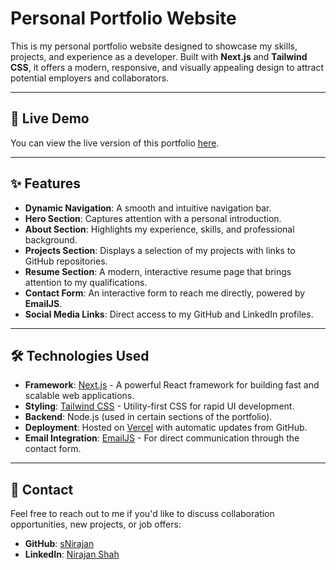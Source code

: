# Personal Portfolio Website

This is my personal portfolio website designed to showcase my skills, projects, and experience as a developer. Built with **Next.js** and **Tailwind CSS**, it offers a modern, responsive, and visually appealing design to attract potential employers and collaborators.

---

## 🚀 **Live Demo**
You can view the live version of this portfolio [here](https://www.nirajanshah.me).

---

## ✨ **Features**
- **Dynamic Navigation**: A smooth and intuitive navigation bar.
- **Hero Section**: Captures attention with a personal introduction.
- **About Section**: Highlights my experience, skills, and professional background.
- **Projects Section**: Displays a selection of my projects with links to GitHub repositories.
- **Resume Section**: A modern, interactive resume page that brings attention to my qualifications.
- **Contact Form**: An interactive form to reach me directly, powered by **EmailJS**.
- **Social Media Links**: Direct access to my GitHub and LinkedIn profiles.

---

## 🛠️ **Technologies Used**
- **Framework**: [Next.js](https://nextjs.org/) - A powerful React framework for building fast and scalable web applications.
- **Styling**: [Tailwind CSS](https://tailwindcss.com/) - Utility-first CSS for rapid UI development.
- **Backend**: Node.js (used in certain sections of the portfolio).
- **Deployment**: Hosted on [Vercel](https://vercel.com/) with automatic updates from GitHub.
- **Email Integration**: [EmailJS](https://www.emailjs.com/) - For direct communication through the contact form.

---

## 📧 **Contact**
Feel free to reach out to me if you'd like to discuss collaboration opportunities, new projects, or job offers:
- **GitHub**: [sNirajan](https://github.com/sNirajan)
- **LinkedIn**: [Nirajan Shah](https://linkedin.com/in/nirajan-shah)

